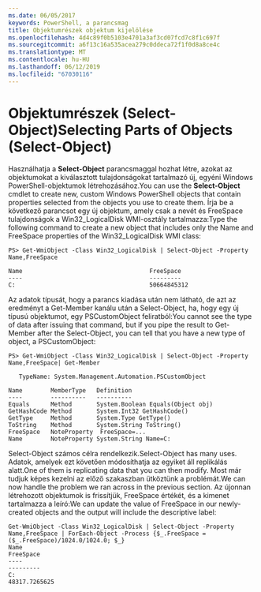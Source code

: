 ```yaml
---
ms.date: 06/05/2017
keywords: PowerShell, a parancsmag
title: Objektumrészek objektum kijelölése
ms.openlocfilehash: 4d4c89f0b5103e4701a3af3cd07fcd7c8f1c697f
ms.sourcegitcommit: a6f13c16a535acea279c0ddeca72f1f0d8a8ce4c
ms.translationtype: MT
ms.contentlocale: hu-HU
ms.lasthandoff: 06/12/2019
ms.locfileid: "67030116"
---
```

# <a name="selecting-parts-of-objects-select-object"></a><span data-ttu-id="4601a-103">Objektumrészek (Select-Object)</span><span class="sxs-lookup"><span data-stu-id="4601a-103">Selecting Parts of Objects (Select-Object)</span></span>

<span data-ttu-id="4601a-104">Használhatja a **Select-Object** parancsmaggal hozhat létre, azokat az objektumokat a kiválasztott tulajdonságokat tartalmazó új, egyéni Windows PowerShell-objektumok létrehozásához.</span><span class="sxs-lookup"><span data-stu-id="4601a-104">You can use the **Select-Object** cmdlet to create new, custom Windows PowerShell objects that contain properties selected from the objects you use to create them.</span></span> <span data-ttu-id="4601a-105">Írja be a következő parancsot egy új objektum, amely csak a nevét és FreeSpace tulajdonságok a Win32_LogicalDisk WMI-osztály tartalmazza:</span><span class="sxs-lookup"><span data-stu-id="4601a-105">Type the following command to create a new object that includes only the Name and FreeSpace properties of the Win32_LogicalDisk WMI class:</span></span>

```
PS> Get-WmiObject -Class Win32_LogicalDisk | Select-Object -Property Name,FreeSpace

Name                                    FreeSpace
----                                    ---------
C:                                      50664845312
```

<span data-ttu-id="4601a-106">Az adatok típusát, hogy a parancs kiadása után nem látható, de azt az eredményt a Get-Member kanálu után a Select-Object, ha, hogy egy új típusú objektumot, egy PSCustomObject feliratból:</span><span class="sxs-lookup"><span data-stu-id="4601a-106">You cannot see the type of data after issuing that command, but if you pipe the result to Get-Member after the Select-Object, you can tell that you have a new type of object, a PSCustomObject:</span></span>

```
PS> Get-WmiObject -Class Win32_LogicalDisk | Select-Object -Property Name,FreeSpace| Get-Member

   TypeName: System.Management.Automation.PSCustomObject

Name        MemberType   Definition
----        ----------   ----------
Equals      Method       System.Boolean Equals(Object obj)
GetHashCode Method       System.Int32 GetHashCode()
GetType     Method       System.Type GetType()
ToString    Method       System.String ToString()
FreeSpace   NoteProperty  FreeSpace=...
Name        NoteProperty System.String Name=C:
```

<span data-ttu-id="4601a-107">Select-Object számos célra rendelkezik.</span><span class="sxs-lookup"><span data-stu-id="4601a-107">Select-Object has many uses.</span></span> <span data-ttu-id="4601a-108">Adatok, amelyek ezt követően módosíthatja az egyiket áll replikálás alatt.</span><span class="sxs-lookup"><span data-stu-id="4601a-108">One of them is replicating data that you can then modify.</span></span> <span data-ttu-id="4601a-109">Most már tudjuk képes kezelni az előző szakaszban ütköztünk a problémát.</span><span class="sxs-lookup"><span data-stu-id="4601a-109">We can now handle the problem we ran across in the previous section.</span></span> <span data-ttu-id="4601a-110">Az újonnan létrehozott objektumok is frissítjük, FreeSpace értékét, és a kimenet tartalmazza a leíró:</span><span class="sxs-lookup"><span data-stu-id="4601a-110">We can update the value of FreeSpace in our newly-created objects and the output will include the descriptive label:</span></span>

```
Get-WmiObject -Class Win32_LogicalDisk | Select-Object -Property Name,FreeSpace | ForEach-Object -Process {$_.FreeSpace = ($_.FreeSpace)/1024.0/1024.0; $_}
Name                                                                  FreeSpace
----                                                                  ---------
C:                                                                48317.7265625
```
